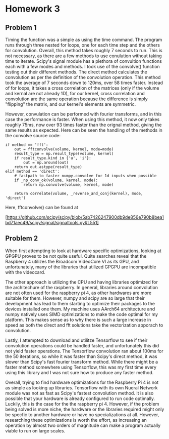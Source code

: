 # Homework 3

## Problem 1

Timing the function was a simple as using the time command. The program runs through three nested for loops, one for each time step and the others for convolution. Overall, this method takes roughly 7 seconds to run. This is not necessary, as there are a few methods to use conulution without taking time to iterate. Scipy's signal module has a plethora of convultion functions each with a few modes and methods. I took use of the convolve() function testing out their different methods. The direct method calculates the convolution as per the definition of the convolution operation. This method took the average of 7 seconds down to 120ms, over 58 times faster. Instead of for loops, it takes a cross correlation of the matrices (only if the volume and kernal are not already 1D), for our kernel, cross correlation and convolution are the same operation because the difference is simply "flipping" the matrix, and our kernel's elements are symmetric.

However, convulation can be performed with fourier transforms, and in this case the performance is faster. When using this method, it now only takes roughly 75ms, now over 93 times faster than the orignal method, giving the same results as expected. Here can be seen the handling of the methods in the convolve source code:

    if method == 'fft':
        out = fftconvolve(volume, kernel, mode=mode)
        result_type = np.result_type(volume, kernel)
        if result_type.kind in {'u', 'i'}:
            out = np.around(out)
        return out.astype(result_type)
    elif method == 'direct':
        # fastpath to faster numpy.convolve for 1d inputs when possible
        if _np_conv_ok(volume, kernel, mode):
            return np.convolve(volume, kernel, mode)

        return correlate(volume, _reverse_and_conj(kernel), mode, 'direct')

Here, fftconvolve() can be found at 

[https://github.com/scipy/scipy/blob/5ab7426247900db9de856e790b8bea1bd71aec49/scipy/signal/signaltools.py#L551]

## Problem 2

When first attempting to look at hardware specific optimizations, looking at GPGPU proves to be not quite useful. Quite searches reveal that the Raspberry 4 utilizes the Broadcom VideoCore VI as its GPU, and unfortunately, many of the libraries that utilized GPGPU are incompatible with the videocard. 

The other approach is utilizing the CPU and having libraries optimized for the architechure of the raspberry. In general, libraries around convolution are not often used for the raspberry pi 4, as other hardwares are more suitable for them. However, numpy and scipy are so large that their development has lead to them starting to optimize their packages to the devices installed one them. My machine uses AArch64 architecture and numpy natively uses SIMD optimizations to make the code optimal for my platform. This makes sense as to why there is such a large increase in speed as both the direct and fft solutions take the vectorization apporach to convolution.

Lastly, I attempted to download and utilitze Tensorflow to see if their convolution operations could be handled faster, and unfortunately this did not yield faster operations. The Tensorflow convolution ran about 100ms for the 50 iterations, so while it was faster than Scipy's direct method, it was slower than Scipy's fast fourier transform method. While there might be a faster method somewhere using Tensorflow, this was my first time every using this library and I was not sure how to produce any faster method.

Overall, trying to find hardware optimizations for the Raspberry Pi 4 is not as simple as looking up libraries. Tensorflow with its own Nueral Network module was not as fast as Scipy's fastest convolution method. It is also possible that your hardware is already configured to run code optimally. Luckily, this is the case for the the raspberry pi 4. However, if the problem being solved is more niche, the hardware or the libraries required might only be specfic to another hardware or have no specializations at all. However, researching these optimizations is worth the effort, as increasing an operation by almost two orders of magnitude can make a program actually viable to run on large scales.